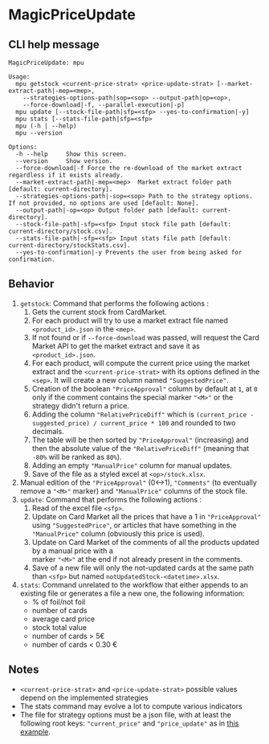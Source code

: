 # MagicPriceUpdate

## CLI help message

```
MagicPriceUpdate: mpu

Usage:
  mpu getstock <current-price-strat> <price-update-strat> [--market-extract-path|-mep=<mep>, 
    --strategies-options-path|sop=<sop> --output-path|op=<op>, 
    --force-download|-f, --parallel-execution|-p]
  mpu update [--stock-file-path|sfp=<sfp> --yes-to-confirmation|-y]
  mpu stats [--stats-file-path|sfp=<sfp>
  mpu (-h | --help)
  mpu --version

Options:
  -h --help     Show this screen.
  --version     Show version.
  --force-download|-f Force the re-download of the market extract regardless if it exists already.
  --market-extract-path|-mep=<mep>  Market extract folder path [default: current-directory].
  --strategies-options-path|-sop=<sop> Path to the strategy options. If not provided, no options are used [default: None].
  --output-path|-op=<op> Output folder path [default: current-directory].
  --stock-file-path|-sfp=<sfp> Input stock file path [default: current-directory/stock.csv].
  --stats-file-path|-sfp=<sfp> Input stats file path [default: current-directory/stockStats.csv].
  --yes-to-confirmation|-y Prevents the user from being asked for confirmation.
```

## Behavior

1. `getstock`: Command that performs the following actions :
    1. Gets the current stock from CardMarket.
    2. For each product will try to use a market
    extract file named `<product_id>.json` in the `<mep>`.
    3. If not found or if `--force-download` was passed, will request the Card Market API to get 
    the market extract and save it as `<product_id>.json`.
    4. For each product, will compute the current price using the
    market extract and the `<current-price-strat>` with its options defined in the `<sep>`. It will create a new column named
    `"SuggestedPrice"`.
    5. Creation of the boolean `"PriceApproval"` column by default at `1`, at `0` only
    if the comment contains the special marker `"<M>"` or the strategy didn't return a price.
    6. Adding the column `"RelativePriceDiff"` which is `(current_price - suggested_price) / current_price * 100`
    and rounded to two decimals.
    7. The table will be then sorted by `"PriceApproval"` (increasing) and then
    the absolute value of the `"RelativePriceDiff"` (meaning that `-80%` will be ranked as `80%`).
    8. Adding an empty `"ManualPrice"` column for manual updates.
    9. Save of the file as a styled excel at `<op>/stock.xlsx`.
2. Manual edition of the `"PriceApproval"` (0<->1), `"Comments"` (to eventually 
remove a `"<M>"` marker) and `"ManualPrice"` columns of the stock file.
3. `update`: Command that performs the following actions :
    1. Read of the excel file `<sfp>`.
    2. Update on Card Market all the prices that have a 1 in `"PriceApproval"` using `"SuggestedPrice"`, or articles
    that have something in the `"ManualPrice"` column (obviously this price is used).
    3. Update on Card Market of the comments of all the products updated by a manual price with a  
    marker `"<M>"` at the end if not already present in the comments.
    4. Save of a new file will only the not-updated cards at the same path than `<sfp>`
    but named `notUpdatedStock-<datetime>.xlsx`.
4. `stats`: Command unrelated to the workflow that either appends to an existing file or generates a file a new one,
    the following information:
    - % of foil/not foil
    - number of cards
    - average card price
    - stock total value
    - number of cards > 5€
    - number of cards < 0.30 €

## Notes
- `<current-price-strat>` and `<price-update-strat>` possible values 
depend on the implemented strategies
- The stats command may evolve a lot to compute various indicators
- The file for strategy options must be a json file, with at least the following root keys:
`"current_price"` and `"price_update"` as in [this example](./strategies_options_example.json).
